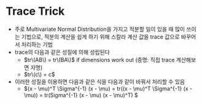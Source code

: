 # Trace Trick

* 주로 Multivariate Normal Distribution을 가지고 적분할 일이 있을 때 많이 쓰이는 기법으로, 적분의 계산을 쉽게 하기 위해 스칼라 계산 값을 trace 값으로 바꾸어서 처리하는 기법
* trace의 다음과 같은 성질에 의해 성립된다
  * $tr\(AB\) = tr\(BA\)$ if dimensions work out \(증명: 직접 trace 계산해보면 자명\)
  * $tr\(c\) = c$
* 이러한 성질을 이용하면 다음과 같은 식을 다음과 같이 바꿔서 처리할 수 있음
  * $\(x - \mu\)^T \Sigma^{-1} \(x - \mu\) = tr\(\(x - \mu\)^T \Sigma^{-1} \(x - \mu\)\) = tr\(Sigma^{-1} \(x - \mu\) \(x - \mu\)^T\) $




